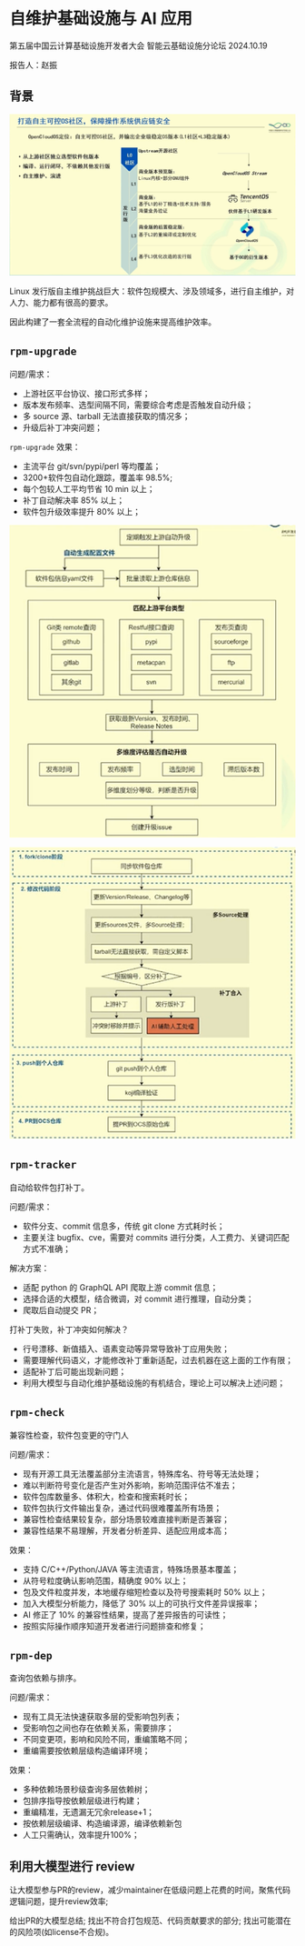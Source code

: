 # 自维护基础设施与 AI 应用

第五届中国云计算基础设施开发者大会 
智能云基础设施分论坛 2024.10.19

报告人：赵振

## 背景

![opencloudos](pic/opencloudos.png)

Linux 发行版自主维护挑战巨大：软件包规模大、涉及领域多，进行自主维护，对人力、能力都有很高的要求。

因此构建了一套全流程的自动化维护设施来提高维护效率。

## `rpm-upgrade`

问题/需求：

- 上游社区平台协议、接口形式多样；
- 版本发布频率、选型间隔不同，需要综合考虑是否触发自动升级；
- 多 source 源、tarball 无法直接获取的情况多；
- 升级后补丁冲突问题；

`rpm-upgrade` 效果：

- 主流平台 git/svn/pypi/perl 等均覆盖；
- 3200+软件包自动化跟踪，覆盖率 98.5%;
- 每个包较人工平均节省 10 min 以上；
- 补丁自动解决率 85% 以上；
- 软件包升级效率提升 80% 以上；

![rpm-upgrade](pic/rpm-upgrade1.png)

![rpm-upgrade](pic/rpm-upgrade2.png)

## `rpm-tracker`

自动给软件包打补丁。

问题/需求：

- 软件分支、commit 信息多，传统 git clone 方式耗时长；
- 主要关注 bugfix、cve，需要对 commits 进行分类，人工费力、关键词匹配方式不准确；

解决方案：

- 适配 python 的 GraphQL API 爬取上游 commit 信息；
- 选择合适的大模型，结合微调，对 commit 进行推理，自动分类；
- 爬取后自动提交 PR；

打补丁失败，补丁冲突如何解决？

- 行号漂移、新值插入、语素变动等异常导致补丁应用失败；
- 需要理解代码语义，才能修改补丁重新适配，过去机器在这上面的工作有限；
- 适配补丁后可能出现新问题；
- 利用大模型与自动化维护基础设施的有机结合，理论上可以解决上述问题；

## `rpm-check`

兼容性检查，软件包变更的守门人

问题/需求：

- 现有开源工具无法覆盖部分主流语言，特殊库名、符号等无法处理；
- 难以判断符号变化是否产生对外影响，影响范围评估不准去；
- 软件包库数量多、体积大，检查和搜索耗时长；
- 软件包执行文件输出复杂，通过代码很难覆盖所有场景；
- 兼容性检查结果较复杂，部分场景较难直接判断是否兼容；
- 兼容性结果不易理解，开发者分析差异、适配应用成本高；

效果：

- 支持 C/C++/Python/JAVA 等主流语言，特殊场景基本覆盖；
- 从符号粒度确认影响范围，精确度 90% 以上；
- 包及文件粒度并发，本地缓存缩短检查以及符号搜索耗时 50% 以上；
- 加入大模型分析能力，降低了 30% 以上的可执行文件差异误报率；
- AI 修正了 10% 的兼容性结果，提高了差异报告的可读性；
- 按照实际操作顺序知道开发者进行问题排查和修复；

## `rpm-dep`

查询包依赖与排序。

问题/需求：

- 现有工具无法快速获取多层的受影响包列表；
- 受影响包之间也存在依赖关系，需要排序；
- 不同变更项，影响和风险不同，重编策略不同；
- 重编需要按依赖层级构造编译环境；

效果：

- 多种依赖场景秒级查询多层依赖树；
- 包排序指导按依赖层级进行构建；
- 重编精准，无遗漏无冗余release+1；
- 按依赖层级编译、构造编译源，编译依赖新包
- 人工只需确认，效率提升100%；

## 利用大模型进行 review

让大模型参与PR的review，减少maintainer在低级问题上花费的时间，聚焦代码逻辑问题，提升review效率;

给出PR的大模型总结;
找出不符合打包规范、代码贡献要求的部分;
找出可能潜在的风险项(如Iicense不合规)。
